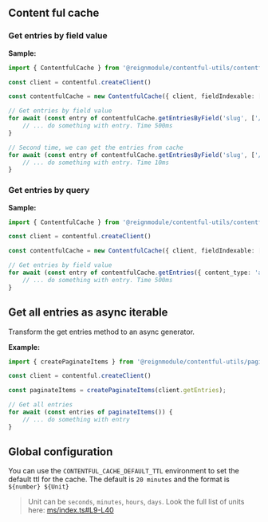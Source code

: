 
## Content ful cache

### Get entries by field value

**Sample:**

```ts
import { ContentfulCache } from '@reignmodule/contentful-utils/contentful-cache'

const client = contentful.createClient()

const contentfulCache = new ContentfulCache({ client, fieldIndexable: ['slug'] });

// Get entries by field value
for await (const entry of contentfulCache.getEntriesByField('slug', ['/home', '/article/123', '/article/456'])) {
    // ... do something with entry. Time 500ms
}

// Second time, we can get the entries from cache
for await (const entry of contentfulCache.getEntriesByField('slug', ['/home', '/article/123', '/article/456'])) {
    // ... do something with entry. Time 10ms
}
```

### Get entries by query


**Sample:**

```ts
import { ContentfulCache } from '@reignmodule/contentful-utils/contentful-cache'

const client = contentful.createClient()

const contentfulCache = new ContentfulCache({ client, fieldIndexable: ['slug'] });

// Get entries by field value
for await (const entry of contentfulCache.getEntries({ content_type: 'articles', 'fields.type[in]': 'vip' })) {
    // ... do something with entry. Time 500ms
}
```


## Get all entries as async iterable

Transform the get entries method to an async generator.

**Example:**

```ts
import { createPaginateItems } from '@reignmodule/contentful-utils/paginate-items'

const client = contentful.createClient()

const paginateItems = createPaginateItems(client.getEntries);

// Get all entries
for await (const entries of paginateItems()) {
    // ... do something with entry
}
```

## Global configuration

You can use the `CONTENTFUL_CACHE_DEFAULT_TTL` environment to set the default ttl for the cache. The default is `20 minutes` and the format is `${number} ${Unit}`

> Unit can be `seconds`, `minutes`, `hours`, `days`. Look the full list of units here: [ms/index.ts#L9-L40](https://github.com/vercel/ms/blob/master/src/index.ts#L9-L40)
